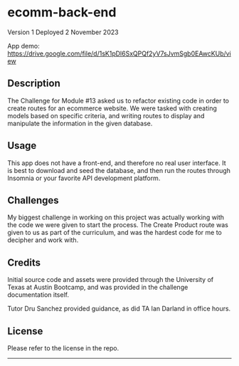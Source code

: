 # ecomm-back-end

Version 1
Deployed 2 November 2023


App demo: https://drive.google.com/file/d/1sK1pDl6SxQPQf2yV7sJvmSgb0EAwcKUb/view

## Description

The Challenge for Module #13 asked us to refactor existing code in order to create routes for an ecommerce website. We were tasked with creating models based on specific criteria, and writing routes to display and manipulate the information in the given database.

## Usage

This app does not have a front-end, and therefore no real user interface. It is best to download and seed the database, and then run the routes through Insomnia or your favorite API development platform.


## Challenges

My biggest challenge in working on this project was actually working with the code we were given to start the process. The Create Product route was given to us as part of the curriculum, and was the hardest code for me to decipher and work with.



## Credits

Initial source code and assets were provided through the University of Texas at Austin Bootcamp, and was provided in the challenge documentation itself.

Tutor Dru Sanchez provided guidance, as did TA Ian Darland in office hours.



## License

Please refer to the license in the repo.

---